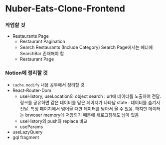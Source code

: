 # Nuber-Eats-Clone-Frontend

### 작업할 것
* Restaurants Page
    - Restaurant Pagination
    - Search Restaurants (Include Category)
      Search Page에서는 헤더에 SearchBar 존재해야 함
    - Restaurant Page


### Notion에 정리할 것
* `cache.modify` 내용 공부해서 정리할 것
* React-Router-Dom
    * useHistory, useLocation의 object
        search  : url에 데이터를 노출하여 전달. 링크를 공유하면 같은 데이터를 담은 페이지가 나타남
        state   : 데이터를 숨겨서 전달. 특정 페이지에서 넘어올 때만 데이터를 담아서 올 수 있음.
                하지만 데이터는 brwoser memory에 저장되기 때문에 새로고침해도 남아 있음
    * useHistory의 push와 replace 비교
    * useParams
* useLazyQuery
* gql fragment